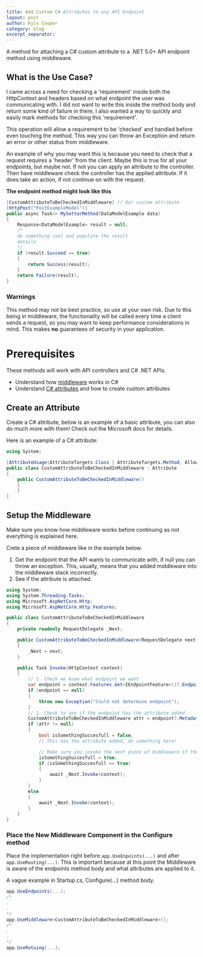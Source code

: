 ```yaml
---
title: Add Custom C# Attributes to any API Endpoint
layout: post
author: Kyle Cooper
category: blog 
excerpt_separator: 
---
```


A method for attaching a C# custom attribute to a .NET 5.0+ API endpoint method using middleware.
<!--more-->

## What is the Use Case? 

I came across a need for checking a 'requirement' inside both the HttpContext 
and headers based on what endpoint the user was communicating with. I did not want to write this inside the 
method body and return some kind of failure in there, I also wanted a way to quickly 
and easily mark methods for checking this 'requirement'. 

This operation will allow a requirement to be 'checked' and handled before even touching the 
method. This way you can throw an Exception and return an error or other status from middleware.

An example of why you may want this is because you need to check 
that a request requires a 'header' from the client. Maybe this is true for all 
your endpoints, but maybe not. If not you can apply an attribute to the controller. 
Then have middleware check the controller has the applied attribute. If it does 
take an action, if not continue on with the request. 

**The endpoint method might look like this**
```C#
[CustomAttributeToBeCheckedInMiddleware] // Our custom attribute
[HttpPost("PostExampleModel")]
public async Task<> MySetterMethod(DataModelExample data)
{
    Response<DataModelExample> result = null;
    /* 
    do something cool and populate the result 
    details 
    */
    if (result.Succeed == true)
    {
        return Success(result);
    }
    return Failure(result);
}
```

### Warnings
This method may not be best practice, so use at your own risk. Due to this being in middleware, the
functionality will be called every time a client sends a request, so you may want 
to keep performance considerations in mind. This makes **no** guarantees of security in your application.

# Prerequisites 
These methods will work with API controllers and C# .NET APIs.

- Understand how [middleware](https://docs.microsoft.com/en-us/aspnet/core/fundamentals/middleware/?view=aspnetcore-6.0) works in C#
- Understand [C# attributes](https://docs.microsoft.com/en-us/dotnet/csharp/programming-guide/concepts/attributes/) and how to create custom attributes

## Create an Attribute
Create a C# attribute, below is an example of a basic attribute, you can also do much more with them! Check 
out the Microsoft docs for details.

Here is an example of a C# attribute:
```C#
using System;

[AttributeUsage(AttributeTargets.Class | AttributeTargets.Method, AllowMultiple = false, Inherited = true)]
public class CustomAttributeToBeCheckedInMiddleware : Attribute
{
    public CustomAttributeToBeCheckedInMiddleware() 
    {
    }
}
```

## Setup the Middleware
Make sure you know how middleware works before continuing as not everything is explained here.

Crete a piece of middleware like in the example below.

1. Get the endpoint that the API wants to communicate with, if null
you can throw an exception. This, usually, means that you added middleware into the middleware 
stack incorrectly.
2. See if the attribute is attached.

```C#
using System; 
using System.Threading.Tasks;
using Microsoft.AspNetCore.Http;
using Microsoft.AspNetCore.Http.Features;

public class CustomAttributeToBeCheckedInMiddleware
{
    private readonly RequestDelegate _Next;

    public CustomAttributeToBeCheckedInMiddleware(RequestDelegate next)
    {
        _Next = next; 
    }

    public Task Invoke(HttpContext context) 
    {
        // 1. Check we know what endpoint we want
        var endpoint = context.Features.Get<IEndpointFeature>()?.Endpoint;
        if (endpoint == null)
        {
            throw new Exception("Could not determine endpoint");
        }
        // 2. Check to see if the endpoint has the attribute added
        CustomAttributeToBeCheckedInMiddleware attr = endpoint?.Metadata.GetMetadata<CustomAttributeToBeCheckedInMiddleware>();
        if (attr != null)
        {
            bool isSomethingSuccesfull = false;
            // This has the attribute added, do something here!

            // Make sure you invoke the next piece of middleware if the conditions are right
            isSomethingSuccesfull = true;
            if (isSomethingSuccesfull == true) 
            {
                await _Next.Invoke(context); 
            }
        }
        else 
        {
            await _Next.Invoke(context); 
        }
    }
}

```

### Place the New Middleware Component in the Configure method

Place the implementation right before ```app.UseEnpoints(...)``` and after ```app.UseRouting(...)```. 
This is important because at this point the Middleware 
is aware of the endpoints method body and what attributes are applied to it.

A vague example in Startup.cs, Configure(...) method body.
```C#
app.UseEndpoints(...);
/*
.
.
*/
app.UseMiddleware<CustomAttributeToBeCheckedInMiddleware>();
/*
.
.
*/
app.UseRotuing(...);
```
